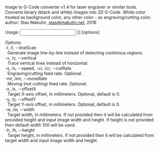 Image to G-Code converter v1.4 for laser engraver or similar tools.  
Converts binary (black and white) images into 2D G-Code. White color treated as background color, any other color - as engraving/cutting color.  
author: Stas Makutin, stas@makutin.net, 2016  
  
Usage: <input file> [<output file>] [options]  
  
Options:  
-l, /l, --lineScan  
&nbsp;&nbsp;Generate image line-by-line instead of detecting continious regions.  
-v, /v, --vertical  
&nbsp;&nbsp;Trace vertical lines instead of horizontal.  
-s, /s, --speed, -cr, /cr, --cutRate  <feed rate>  
&nbsp;&nbsp;Engraving/cutting feed rate. Optional.  
-mr, /mr, --moveRate  <feed rate>  
&nbsp;&nbsp;Moving (not cutting) feed rate. Optional.  
-x, /x, --offsetX <offset>  
&nbsp;&nbsp;Target X-axis offset, in millimeters. Optional, default is 0.  
-y, /y, --offsetY <offset>  
&nbsp;&nbsp;Target Y-axis offset, in millimeters. Optional, default is 0.  
-w, /w, --width <width>  
&nbsp;&nbsp;Target width, in millimeters. If not provided then it will be calculated from provided height and input image width and height. If height is not provided then default width 100 will be used.  
-h, /h, --height <height>  
&nbsp;&nbsp;Target height, in millimeters. If not provided then it will be calculated from target width and input image width and height.
